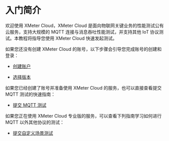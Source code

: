 # 入门简介

欢迎使用 XMeter Cloud，XMeter Cloud 是面向物联网关键业务的性能测试公有云服务，支持大规模的 MQTT 连接与消息吞吐性能测试，并支持其他 IoT 协议测试。本教程将指导您使用 XMeter Cloud 快速发起测试。

如果您还没有创建 XMeter Cloud 的账号，以下步骤会引导您完成账号的创建和登录：

- [创建账户](./account.md)

- [选择版本](./product.md)

如果您已经创建了账号并准备使用 XMeter Cloud 的服务，也可以直接查看提交 MQTT 测试的快速指南：

- [提交 MQTT 测试](./mqtt_test.md)

如果您正在使用 XMeter Cloud 专业版的服务，可以查看下列指南学习如何进行 MQTT 以外其他协议的测试：

- [提交自定义场景测试](./custom_scene_test.md)

